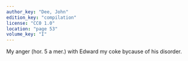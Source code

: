 ```yaml
---
author_key: "Dee, John"
edition_key: "compilation"
license: "CC0 1.0"
location: "page 53"
volume_key: "I"
---
```

My anger (hor. 5 a mer.) with Edward my coke bycause of his disorder.

